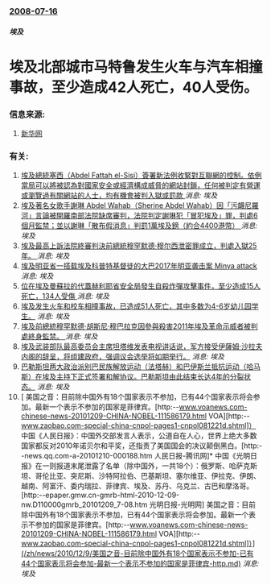 ### [2008-07-16](/news/2008/07/16/index.md)

##### 埃及
# 埃及北部城市马特鲁发生火车与汽车相撞事故，至少造成42人死亡，40人受伤。




### 信息来源:

1. [新华网](http://news.xinhuanet.com/newscenter/2008-07/17/content_8563514.htm)

### 有关:

1. [ 埃及總統塞西（Abdel Fattah el-Sisi）簽署新法例收緊對互聯網的控制。依例當局可以將被認為對國家安全或經濟構成威脅的網站封鎖，任何被判定有營運或瀏覽過有關網站的人士，均有機會被判入獄或罰款 ](/zh/news/2018/08/19/埃及總統塞西-Abdel-Fattah-el-Sisi-簽署新法例收緊對互聯網的控制-依例當局可以將被認為對國家安全或.md) _消息: 埃及_
2. [ 埃及著名女歌手謝琳 Abdel Wahab（Sherine Abdel Wahab）因「污衊尼羅河」言論被開羅南部法院缺席審判，法院判定謝琳犯「冒犯埃及」罪，判處6個月監禁；並以謝琳「散布假消息」判罰1萬埃及鎊（約合4400港幣） ](/zh/news/2018/02/27/埃及著名女歌手謝琳-Abdel-Wahab-Sherine-Abdel-Wahab-因-污衊尼羅河-言論被開羅南部法院.md) _消息: 埃及_
3. [埃及最高上訴法院終審判決前總統穆罕默德·穆尔西泄密罪成立，判處入獄25年。 ](/zh/news/2017/09/16/埃及最高上訴法院終審判決前總統穆罕默德-穆尔西泄密罪成立-判處入獄25年.md) _消息: 埃及_
4. [埃及明亚省一搭载埃及科普特基督徒的大巴2017年明亚袭击案 Minya attack ](/zh/news/2017/05/26/埃及明亚省一搭载埃及科普特基督徒的大巴2017年明亚袭击案-Minya-attack.md) _消息: 埃及_
5. [ 位在埃及曼蘇拉的代蓋赫利耶省安全局發生自殺炸彈攻擊事件，至少造成15人死亡，134人受傷 ](/zh/news/2013/12/24/位在埃及曼蘇拉的代蓋赫利耶省安全局發生自殺炸彈攻擊事件-至少造成15人死亡-134人受傷.md) _消息: 埃及_
6. [埃及发生火车和校车相撞事故，已造成51人死亡，其中多数为4-6岁幼儿园学生。](/zh/news/2012/11/17/埃及发生火车和校车相撞事故-已造成51人死亡-其中多数为4-6岁幼儿园学生.md) _消息: 埃及_
7. [ 埃及前總統穆罕默德·胡斯尼·穆巴拉克因參與殺害2011年埃及革命示威者被判處終身監禁。 ](/zh/news/2012/06/2/埃及前總統穆罕默德-胡斯尼-穆巴拉克因參與殺害2011年埃及革命示威者被判處終身監禁.md) _消息: 埃及_
8. [ 埃及武装部队最高委员会主席坦塔维发表电视讲话说，军方接受伊薩姆·沙拉夫内阁的辞呈，将组建政府，强调议会选举将如期举行。](/zh/news/2011/11/22/埃及武装部队最高委员会主席坦塔维发表电视讲话说-军方接受伊薩姆-沙拉夫内阁的辞呈-将组建政府-强调议会选举将如期举行.md) _消息: 埃及_
9. [巴勒斯坦两大政治派别巴民族解放运动（法塔赫）和巴伊斯兰抵抗运动（哈马斯）在埃及主持下正式签署和解协议。巴勒斯坦由此结束长达4年的分裂状态。](/zh/news/2011/05/4/巴勒斯坦两大政治派别巴民族解放运动-法塔赫-和巴伊斯兰抵抗运动-哈马斯-在埃及主持下正式签署和解协议-巴勒斯坦由此结束长.md) _消息: 埃及_
10. [ 美国之音：目前除中国外有18个国家表示不参加，已有44个国家表示将会参加。最新一个表示不参加的国家是菲律宾。[http:--www.voanews.com-chinese-news-20101209-CHINA-NOBEL-111586179.html VOA][http:--www.zaobao.com-special-china-cnpol-pages1-cnpol081221d.shtml]） 中国《人民日报》：中国外交部发言人表示，公道自在人心，世界上绝大多数国家都反对2010年诺贝尔和平奖，还指责了美国国会的决议颠倒黑白。[http:--news.qq.com-a-20101210-000188.htm 人民日报-腾讯网]* 中国《光明日报》在一则报道末尾泄露了名单（除中国外，一共18个）：俄罗斯、哈萨克斯坦、哥伦比亚、突尼斯、沙特阿拉伯、巴基斯坦、塞尔维亚、伊拉克、伊朗、越南、阿富汗、委内瑞拉、菲律宾、埃及、苏丹、乌克兰、古巴和摩洛哥。[http:--epaper.gmw.cn-gmrb-html-2010-12-09-nw.D110000gmrb_20101209_7-08.htm 光明日报-光明网] 美国之音：目前除中国外有18个国家表示不参加，已有44个国家表示将会参加。最新一个表示不参加的国家是菲律宾。[http:--www.voanews.com-chinese-news-20101209-CHINA-NOBEL-111586179.html VOA][http:--www.zaobao.com-special-china-cnpol-pages1-cnpol081221d.shtml]）](/zh/news/2010/12/9/美国之音-目前除中国外有18个国家表示不参加-已有44个国家表示将会参加-最新一个表示不参加的国家是菲律宾-http.md) _消息: 埃及_
